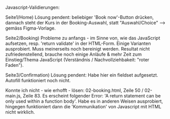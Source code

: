 Javascript-Validierungen:

Seite1/Home) Lösung pendent: beliebiger 'Book now'-Button drücken, dannach steht der Kurs in der Booking-Auswahl, statt 
"Auswahl/Choice" --> gemäss Figma-Vorlage.

Seite2/Booking) Probleme zu anfangs - im Sinne von, wie das JavaScript aufsetzen, resp. 'return validate' in der HTML-Form.
Einige Varianten ausprobiert. Muss meinerseits noch bereinigt werden. Resultat nicht zufriedenstellend, brauche noch einige 
Anläufe & mehr Zeit zum Einstieg/Thema JavaScript (Verständnis / Nachvollziehbakeit: "roter Faden").

Seite3/Confirmation) Lösung pendent: Habe hier ein fieldset aufgesetzt. Autofill funktioniert noch nicht. 

Konnte ich nicht - wie erhofft - lösen: 02-booking.html, Zeile 50 / 02-main.js, Zeile 83. Es erscheint folgender Error:
'A return statement can be only used within a function body'. Habe es in anderen Weisen ausprobiert, hingegen funktioniert
dann die 'Kommunikation' von Javascript mit HTML nicht wirklich. 
